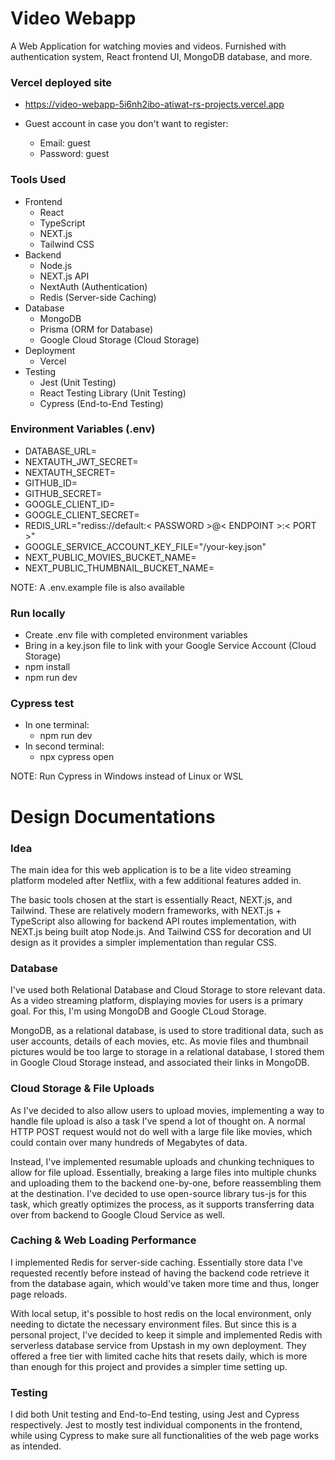 # Video Webapp

A Web Application for watching movies and videos. Furnished with authentication system, React frontend UI, MongoDB database, and more.

### Vercel deployed site
- https://video-webapp-5i6nh2ibo-atiwat-rs-projects.vercel.app

- Guest account in case you don't want to register:
    - Email: guest
    - Password: guest

### Tools Used
- Frontend
    - React
    - TypeScript
    - NEXT.js
    - Tailwind CSS
- Backend
    - Node.js
    - NEXT.js API
    - NextAuth (Authentication)
    - Redis (Server-side Caching)
- Database
    - MongoDB
    - Prisma (ORM for Database)
    - Google Cloud Storage (Cloud Storage)
- Deployment
    - Vercel
- Testing
    - Jest (Unit Testing)
    - React Testing Library (Unit Testing)
    - Cypress (End-to-End Testing)


### Environment Variables (.env)
- DATABASE_URL=
- NEXTAUTH_JWT_SECRET=
- NEXTAUTH_SECRET=
- GITHUB_ID=
- GITHUB_SECRET=
- GOOGLE_CLIENT_ID=
- GOOGLE_CLIENT_SECRET=
- REDIS_URL="rediss://default:< PASSWORD >@< ENDPOINT >:< PORT >"
- GOOGLE_SERVICE_ACCOUNT_KEY_FILE="/your-key.json"
- NEXT_PUBLIC_MOVIES_BUCKET_NAME=
- NEXT_PUBLIC_THUMBNAIL_BUCKET_NAME=

NOTE: A .env.example file is also available

### Run locally
- Create .env file with completed environment variables
- Bring in a key.json file to link with your Google Service Account (Cloud Storage)
- npm install
- npm run dev

### Cypress test
- In one terminal: 
    - npm run dev
- In second terminal:
    - npx cypress open

NOTE: Run Cypress in Windows instead of Linux or WSL


# Design Documentations

### Idea

The main idea for this web application is to be a lite video streaming platform modeled after Netflix, with a few additional features added in.

The basic tools chosen at the start is essentially React, NEXT.js, and Tailwind. These are relatively modern frameworks, with NEXT.js + TypeScript also allowing for backend API routes implementation, with NEXT.js being built atop Node.js. And Tailwind CSS for decoration and UI design as it provides a simpler implementation than regular CSS.

### Database

I've used both Relational Database and Cloud Storage to store relevant data. As a video streaming platform, displaying movies for users is a primary goal. For this, I'm using MongoDB and Google CLoud Storage.

MongoDB, as a relational database, is used to store traditional data, such as user accounts, details of each movies, etc. As movie files and thumbnail pictures would be too large to storage in a relational database, I stored them in Google Cloud Storage instead, and associated their links in MongoDB.

### Cloud Storage & File Uploads

As I've decided to also allow users to upload movies, implementing a way to handle file upload is also a task I've spend a lot of thought on. A normal HTTP POST request would not do well with a large file like movies, which could contain over many hundreds of Megabytes of data.

Instead, I've implemented resumable uploads and chunking techniques to allow for file upload. Essentially, breaking a large files into multiple chunks and uploading them to the backend one-by-one, before reassembling them at the destination. I've decided to use open-source library tus-js for this task, which greatly optimizes the process, as it supports transferring data over from backend to Google Cloud Service as well.

### Caching & Web Loading Performance

I implemented Redis for server-side caching. Essentially store data I've requested recently before instead of having the backend code retrieve it from the database again, which would've taken more time and thus, longer page reloads.

With local setup, it's possible to host redis on the local environment, only needing to dictate the necessary environment files. But since this is a personal project, I've decided to keep it simple and implemented Redis with serverless database service from Upstash in my own deployment. They offered a free tier with limited cache hits that resets daily, which is more than enough for this project and provides a simpler time setting up.

### Testing

I did both Unit testing and End-to-End testing, using Jest and Cypress respectively. Jest to mostly test individual components in the frontend, while using Cypress to make sure all functionalities of the web page works as intended.


